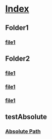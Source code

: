 # [Index](index.md)
## Folder1
### [file1](/TOCTest/Folder1/File1)
## Folder2
### [file1](Folder2/File2.md)
### [file1](Folder2/File22.md)
### [file1](Folder2/File23.md)
## testAbsolute
### [Absolute Path](/windows/win32/api/d3d11on12/ns-d3d11on12-d3d11_resource_flags)
